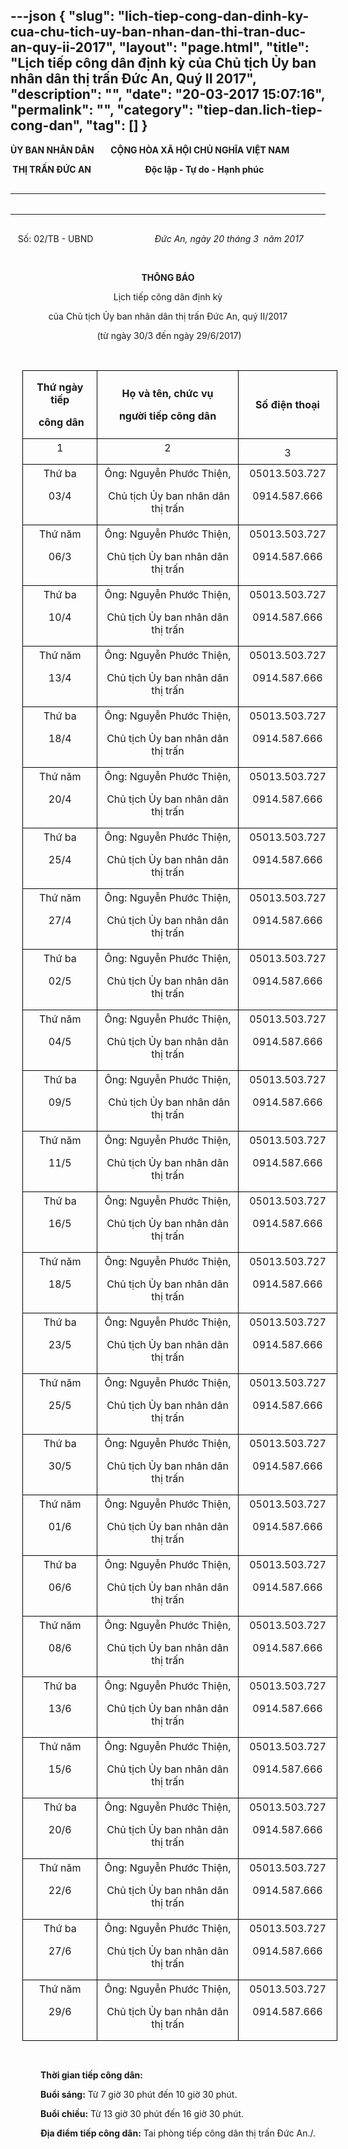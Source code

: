 ---json
{
    "slug": "lich-tiep-cong-dan-dinh-ky-cua-chu-tich-uy-ban-nhan-dan-thi-tran-duc-an-quy-ii-2017",
    "layout": "page.html",
    "title": "Lịch tiếp công dân định kỳ của Chủ tịch Ủy ban nhân dân thị trấn Đức An, Quý II 2017",
    "description": "",
    "date": "20-03-2017 15:07:16",
    "permalink": "",
    "category": "tiep-dan.lich-tiep-cong-dan",
    "tag": []
}
---
<p class="MsoNormal"><b><span lang="EN-US" style="background-image: initial; background-attachment: initial; background-size: initial; background-origin: initial; background-clip: initial; background-position: initial; background-repeat: initial;">ỦY BAN NHÂN DÂN &nbsp;&nbsp;&nbsp;&nbsp;&nbsp;&nbsp;&nbsp;CỘNG HÒA XÃ HỘI CHỦ NGHĨA VIỆT NAM <o:p></o:p></span></b></p>

<p class="MsoNormal"><b><span lang="EN-US" style="background-image: initial; background-attachment: initial; background-size: initial; background-origin: initial; background-clip: initial; background-position: initial; background-repeat: initial;">&nbsp;THỊ TRẤN ĐỨC AN &nbsp;&nbsp;&nbsp;&nbsp;&nbsp;&nbsp;&nbsp;&nbsp;&nbsp;&nbsp;&nbsp;&nbsp;&nbsp;&nbsp;&nbsp;&nbsp;&nbsp;&nbsp;&nbsp;&nbsp;&nbsp;&nbsp;&nbsp;&nbsp;&nbsp;Độc lập - Tự do - Hạnh phúc<o:p></o:p></span></b></p>

<p class="MsoNormal"><!--[if gte vml 1]><v:line id="_x0000_s1026" style='position:absolute;
 z-index:251655680' from="23pt,3.8pt" to="104.75pt,3.8pt"/><v:line id="_x0000_s1030"
 style='position:absolute;z-index:251659776' from="225pt,1.55pt" to="396pt,1.55pt"/><![endif]--><!--[if !vml]-->

</p><table cellpadding="0" cellspacing="0" align="left">
 <tbody><tr>
  <td width="30" height="1"></td>
  <td width="111"></td>
  <td width="158"></td>
  <td width="230"></td>
 </tr>
 <tr>
  <td height="2"></td>
  <td colspan="2"><br></td><td align="left" valign="top"><br></td></tr></tbody></table><p></p>

<br clear="ALL">

<p class="MsoNormal"><span lang="EN-US" style="background-image: initial; background-attachment: initial; background-size: initial; background-origin: initial; background-clip: initial; background-position: initial; background-repeat: initial;">&nbsp;&nbsp; Số: 02/TB -
UBND&nbsp; &nbsp;&nbsp;&nbsp;&nbsp;&nbsp;&nbsp;&nbsp;&nbsp;&nbsp;&nbsp;&nbsp;&nbsp;&nbsp;&nbsp;&nbsp;&nbsp;&nbsp;&nbsp;&nbsp;&nbsp;&nbsp;&nbsp;&nbsp;<i>Đức An, ngày 20 tháng 3 &nbsp;năm 2017</i><o:p></o:p></span></p>

<p class="MsoNormal"><b><span lang="EN-US" style="background-image: initial; background-attachment: initial; background-size: initial; background-origin: initial; background-clip: initial; background-position: initial; background-repeat: initial;">&nbsp;&nbsp;&nbsp;&nbsp;&nbsp;&nbsp;&nbsp;&nbsp;&nbsp;&nbsp;&nbsp;&nbsp;&nbsp;&nbsp;&nbsp;&nbsp;&nbsp;&nbsp;&nbsp;&nbsp;&nbsp;&nbsp;&nbsp;&nbsp;&nbsp;&nbsp;&nbsp;&nbsp;&nbsp;&nbsp;&nbsp;&nbsp;&nbsp;&nbsp;&nbsp;&nbsp;&nbsp;&nbsp;&nbsp;&nbsp;&nbsp;&nbsp;&nbsp;&nbsp;&nbsp;&nbsp; <o:p></o:p></span></b></p>

<p class="MsoNormal" align="center" style="text-align:center"><b><span lang="EN-US">THÔNG BÁO <o:p></o:p></span></b></p>

<p class="MsoNormal" align="center" style="text-align:center"><span lang="EN-US">Lịch
tiếp công dân định kỳ <o:p></o:p></span></p>

<p class="MsoNormal" align="center" style="text-align:center"><span lang="EN-US">của
Chủ tịch Ủy ban nhân dân thị trấn Đức An, quý II/2017<o:p></o:p></span></p>

<p class="MsoNormal" align="center" style="text-align:center"><span lang="EN-US">&nbsp;(từ ngày 30/3 đến ngày 29/6/2017)<o:p></o:p></span></p>

<p class="MsoNormal" align="center" style="text-align:center"><!--[if gte vml 1]><v:line
 id="_x0000_s1029" style='position:absolute;left:0;text-align:left;z-index:251658752'
 from="166.65pt,8.15pt" to="310.65pt,8.15pt">
 <v:stroke dashstyle="dash"/>
</v:line><![endif]--><!--[if !vml]-->

</p><br clear="ALL">

<table class="MsoTableGrid" border="1" cellspacing="0" cellpadding="0" style="margin-left: 0.2in; border: none;">
 <tbody><tr>
  <td width="144" style="width:1.5in;border:solid windowtext 1.0pt;mso-border-alt:
  solid windowtext .5pt;padding:0in 5.4pt 0in 5.4pt">
  <p class="MsoNormal" align="center" style="text-align:center"><b><span lang="EN-US">Thứ ngày tiếp<o:p></o:p></span></b></p>
  <p class="MsoNormal" align="center" style="text-align:center"><b><span lang="EN-US">&nbsp;công dân<o:p></o:p></span></b></p>
  </td>
  <td width="312" style="width:3.25in;border:solid windowtext 1.0pt;border-left:
  none;mso-border-left-alt:solid windowtext .5pt;mso-border-alt:solid windowtext .5pt;
  padding:0in 5.4pt 0in 5.4pt">
  <p class="MsoNormal" align="center" style="text-align:center"><b><span lang="EN-US">Họ và tên, chức vụ <o:p></o:p></span></b></p>
  <p class="MsoNormal" align="center" style="text-align:center"><b><span lang="EN-US">người tiếp công dân<o:p></o:p></span></b></p>
  </td>
  <td width="157" style="width:117.45pt;border:solid windowtext 1.0pt;border-left:
  none;mso-border-left-alt:solid windowtext .5pt;mso-border-alt:solid windowtext .5pt;
  padding:0in 5.4pt 0in 5.4pt">
  <p class="MsoNormal" align="center" style="margin-left:.3in;text-align:center;
  text-indent:-.3in"><b><span lang="EN-US">Số
  điện thoại<o:p></o:p></span></b></p>
  </td>
 </tr>
 <tr>
  <td width="144" style="width:1.5in;border:solid windowtext 1.0pt;border-top:
  none;mso-border-top-alt:solid windowtext .5pt;mso-border-alt:solid windowtext .5pt;
  padding:0in 5.4pt 0in 5.4pt">
  <p class="MsoNormal" align="center" style="margin-top:3.0pt;text-align:center"><span lang="EN-US">1<o:p></o:p></span></p>
  </td>
  <td width="312" style="width:3.25in;border-top:none;border-left:none;
  border-bottom:solid windowtext 1.0pt;border-right:solid windowtext 1.0pt;
  mso-border-top-alt:solid windowtext .5pt;mso-border-left-alt:solid windowtext .5pt;
  mso-border-alt:solid windowtext .5pt;padding:0in 5.4pt 0in 5.4pt">
  <p class="MsoNormal" align="center" style="margin-top:3.0pt;text-align:center"><span lang="EN-US">2<o:p></o:p></span></p>
  </td>
  <td width="157" style="width:117.45pt;border-top:none;border-left:none;
  border-bottom:solid windowtext 1.0pt;border-right:solid windowtext 1.0pt;
  mso-border-top-alt:solid windowtext .5pt;mso-border-left-alt:solid windowtext .5pt;
  mso-border-alt:solid windowtext .5pt;padding:0in 5.4pt 0in 5.4pt">
  <p class="MsoNormal" align="center" style="margin-top:3.0pt;margin-right:0in;
  margin-bottom:0in;margin-left:.3in;margin-bottom:.0001pt;text-align:center;
  text-indent:-.3in"><span lang="EN-US">3<o:p></o:p></span></p>
  </td>
 </tr>
 <tr>
  <td width="144" valign="top" style="width:1.5in;border:solid windowtext 1.0pt;
  border-top:none;mso-border-top-alt:solid windowtext .5pt;mso-border-alt:solid windowtext .5pt;
  padding:0in 5.4pt 0in 5.4pt">
  <p class="MsoNormal" align="center" style="margin-top:3.0pt;text-align:center"><span lang="EN-US">Thứ ba<o:p></o:p></span></p>
  <p class="MsoNormal" align="center" style="margin-top:3.0pt;text-align:center"><span lang="EN-US">03/4<o:p></o:p></span></p>
  </td>
  <td width="312" style="width:3.25in;border-top:none;border-left:none;
  border-bottom:solid windowtext 1.0pt;border-right:solid windowtext 1.0pt;
  mso-border-top-alt:solid windowtext .5pt;mso-border-left-alt:solid windowtext .5pt;
  mso-border-alt:solid windowtext .5pt;padding:0in 5.4pt 0in 5.4pt">
  <p class="MsoNormal" align="center" style="margin-top:3.0pt;text-align:center"><span lang="EN-US">Ông: Nguyễn Phước Thiện,<o:p></o:p></span></p>
  <p class="MsoNormal" align="center" style="margin-top:3.0pt;text-align:center"><span lang="EN-US">&nbsp;Chủ tịch Ủy ban nhân dân
  thị trấn<o:p></o:p></span></p>
  </td>
  <td width="157" valign="top" style="width:117.45pt;border-top:none;border-left:
  none;border-bottom:solid windowtext 1.0pt;border-right:solid windowtext 1.0pt;
  mso-border-top-alt:solid windowtext .5pt;mso-border-left-alt:solid windowtext .5pt;
  mso-border-alt:solid windowtext .5pt;padding:0in 5.4pt 0in 5.4pt">
  <p class="MsoNormal" align="center" style="margin-top:3.0pt;text-align:center"><span lang="EN-US">05013.503.727<o:p></o:p></span></p>
  <p class="MsoNormal" align="center" style="margin-top:3.0pt;text-align:center"><span lang="EN-US">0914.587.666<o:p></o:p></span></p>
  </td>
 </tr>
 <tr>
  <td width="144" valign="top" style="width:1.5in;border:solid windowtext 1.0pt;
  border-top:none;mso-border-top-alt:solid windowtext .5pt;mso-border-alt:solid windowtext .5pt;
  padding:0in 5.4pt 0in 5.4pt">
  <p class="MsoNormal" align="center" style="margin-top:3.0pt;text-align:center"><span lang="EN-US">Thứ năm<o:p></o:p></span></p>
  <p class="MsoNormal" align="center" style="margin-top:3.0pt;text-align:center"><span lang="EN-US">06/3<o:p></o:p></span></p>
  </td>
  <td width="312" style="width:3.25in;border-top:none;border-left:none;
  border-bottom:solid windowtext 1.0pt;border-right:solid windowtext 1.0pt;
  mso-border-top-alt:solid windowtext .5pt;mso-border-left-alt:solid windowtext .5pt;
  mso-border-alt:solid windowtext .5pt;padding:0in 5.4pt 0in 5.4pt">
  <p class="MsoNormal" align="center" style="margin-top:3.0pt;text-align:center"><span lang="EN-US">Ông: Nguyễn Phước Thiện, <o:p></o:p></span></p>
  <p class="MsoNormal" align="center" style="margin-top:3.0pt;text-align:center"><span lang="EN-US">Chủ tịch Ủy ban nhân dân thị trấn<o:p></o:p></span></p>
  </td>
  <td width="157" valign="top" style="width:117.45pt;border-top:none;border-left:
  none;border-bottom:solid windowtext 1.0pt;border-right:solid windowtext 1.0pt;
  mso-border-top-alt:solid windowtext .5pt;mso-border-left-alt:solid windowtext .5pt;
  mso-border-alt:solid windowtext .5pt;padding:0in 5.4pt 0in 5.4pt">
  <p class="MsoNormal" align="center" style="margin-top:3.0pt;text-align:center"><span lang="EN-US">05013.503.727<o:p></o:p></span></p>
  <p class="MsoNormal" align="center" style="margin-top:3.0pt;text-align:center"><span lang="EN-US">0914.587.666<o:p></o:p></span></p>
  </td>
 </tr>
 <tr>
  <td width="144" valign="top" style="width:1.5in;border:solid windowtext 1.0pt;
  border-top:none;mso-border-top-alt:solid windowtext .5pt;mso-border-alt:solid windowtext .5pt;
  padding:0in 5.4pt 0in 5.4pt">
  <p class="MsoNormal" align="center" style="margin-top:3.0pt;text-align:center"><span lang="EN-US">Thứ ba<o:p></o:p></span></p>
  <p class="MsoNormal" align="center" style="margin-top:3.0pt;text-align:center"><span lang="EN-US">10/4<o:p></o:p></span></p>
  </td>
  <td width="312" style="width:3.25in;border-top:none;border-left:none;
  border-bottom:solid windowtext 1.0pt;border-right:solid windowtext 1.0pt;
  mso-border-top-alt:solid windowtext .5pt;mso-border-left-alt:solid windowtext .5pt;
  mso-border-alt:solid windowtext .5pt;padding:0in 5.4pt 0in 5.4pt">
  <p class="MsoNormal" align="center" style="margin-top:3.0pt;text-align:center"><span lang="EN-US">Ông: Nguyễn Phước Thiện, <o:p></o:p></span></p>
  <p class="MsoNormal" align="center" style="margin-top:3.0pt;text-align:center"><span lang="EN-US">Chủ tịch Ủy ban nhân dân thị trấn<o:p></o:p></span></p>
  </td>
  <td width="157" valign="top" style="width:117.45pt;border-top:none;border-left:
  none;border-bottom:solid windowtext 1.0pt;border-right:solid windowtext 1.0pt;
  mso-border-top-alt:solid windowtext .5pt;mso-border-left-alt:solid windowtext .5pt;
  mso-border-alt:solid windowtext .5pt;padding:0in 5.4pt 0in 5.4pt">
  <p class="MsoNormal" align="center" style="margin-top:3.0pt;text-align:center"><span lang="EN-US">05013.503.727<o:p></o:p></span></p>
  <p class="MsoNormal" align="center" style="margin-top:3.0pt;text-align:center"><span lang="EN-US">0914.587.666<o:p></o:p></span></p>
  </td>
 </tr>
 <tr>
  <td width="144" valign="top" style="width:1.5in;border:solid windowtext 1.0pt;
  border-top:none;mso-border-top-alt:solid windowtext .5pt;mso-border-alt:solid windowtext .5pt;
  padding:0in 5.4pt 0in 5.4pt">
  <p class="MsoNormal" align="center" style="margin-top:3.0pt;text-align:center"><span lang="EN-US">Thứ năm<o:p></o:p></span></p>
  <p class="MsoNormal" align="center" style="margin-top:3.0pt;text-align:center"><span lang="EN-US">13/4<o:p></o:p></span></p>
  </td>
  <td width="312" style="width:3.25in;border-top:none;border-left:none;
  border-bottom:solid windowtext 1.0pt;border-right:solid windowtext 1.0pt;
  mso-border-top-alt:solid windowtext .5pt;mso-border-left-alt:solid windowtext .5pt;
  mso-border-alt:solid windowtext .5pt;padding:0in 5.4pt 0in 5.4pt">
  <p class="MsoNormal" align="center" style="margin-top:3.0pt;text-align:center"><span lang="EN-US">Ông: Nguyễn Phước Thiện, <o:p></o:p></span></p>
  <p class="MsoNormal" align="center" style="margin-top:3.0pt;text-align:center"><span lang="EN-US">Chủ tịch Ủy ban nhân dân thị trấn<o:p></o:p></span></p>
  </td>
  <td width="157" valign="top" style="width:117.45pt;border-top:none;border-left:
  none;border-bottom:solid windowtext 1.0pt;border-right:solid windowtext 1.0pt;
  mso-border-top-alt:solid windowtext .5pt;mso-border-left-alt:solid windowtext .5pt;
  mso-border-alt:solid windowtext .5pt;padding:0in 5.4pt 0in 5.4pt">
  <p class="MsoNormal" align="center" style="margin-top:3.0pt;text-align:center"><span lang="EN-US">05013.503.727<o:p></o:p></span></p>
  <p class="MsoNormal" align="center" style="margin-top:3.0pt;text-align:center"><span lang="EN-US">0914.587.666<o:p></o:p></span></p>
  </td>
 </tr>
 <tr>
  <td width="144" valign="top" style="width:1.5in;border:solid windowtext 1.0pt;
  border-top:none;mso-border-top-alt:solid windowtext .5pt;mso-border-alt:solid windowtext .5pt;
  padding:0in 5.4pt 0in 5.4pt">
  <p class="MsoNormal" align="center" style="margin-top:3.0pt;text-align:center"><span lang="EN-US">Thứ ba<o:p></o:p></span></p>
  <p class="MsoNormal" align="center" style="margin-top:3.0pt;text-align:center"><span lang="EN-US">18/4<o:p></o:p></span></p>
  </td>
  <td width="312" style="width:3.25in;border-top:none;border-left:none;
  border-bottom:solid windowtext 1.0pt;border-right:solid windowtext 1.0pt;
  mso-border-top-alt:solid windowtext .5pt;mso-border-left-alt:solid windowtext .5pt;
  mso-border-alt:solid windowtext .5pt;padding:0in 5.4pt 0in 5.4pt">
  <p class="MsoNormal" align="center" style="margin-top:3.0pt;text-align:center"><span lang="EN-US">Ông: Nguyễn Phước Thiện, <o:p></o:p></span></p>
  <p class="MsoNormal" align="center" style="margin-top:3.0pt;text-align:center"><span lang="EN-US">Chủ tịch Ủy ban nhân dân thị trấn<o:p></o:p></span></p>
  </td>
  <td width="157" valign="top" style="width:117.45pt;border-top:none;border-left:
  none;border-bottom:solid windowtext 1.0pt;border-right:solid windowtext 1.0pt;
  mso-border-top-alt:solid windowtext .5pt;mso-border-left-alt:solid windowtext .5pt;
  mso-border-alt:solid windowtext .5pt;padding:0in 5.4pt 0in 5.4pt">
  <p class="MsoNormal" align="center" style="margin-top:3.0pt;text-align:center"><span lang="EN-US">05013.503.727<o:p></o:p></span></p>
  <p class="MsoNormal" align="center" style="margin-top:3.0pt;text-align:center"><span lang="EN-US">0914.587.666<o:p></o:p></span></p>
  </td>
 </tr>
 <tr>
  <td width="144" valign="top" style="width:1.5in;border:solid windowtext 1.0pt;
  border-top:none;mso-border-top-alt:solid windowtext .5pt;mso-border-alt:solid windowtext .5pt;
  padding:0in 5.4pt 0in 5.4pt">
  <p class="MsoNormal" align="center" style="margin-top:3.0pt;text-align:center"><span lang="EN-US">Thứ năm<o:p></o:p></span></p>
  <p class="MsoNormal" align="center" style="margin-top:3.0pt;text-align:center"><span lang="EN-US">20/4<o:p></o:p></span></p>
  </td>
  <td width="312" style="width:3.25in;border-top:none;border-left:none;
  border-bottom:solid windowtext 1.0pt;border-right:solid windowtext 1.0pt;
  mso-border-top-alt:solid windowtext .5pt;mso-border-left-alt:solid windowtext .5pt;
  mso-border-alt:solid windowtext .5pt;padding:0in 5.4pt 0in 5.4pt">
  <p class="MsoNormal" align="center" style="margin-top:3.0pt;text-align:center"><span lang="EN-US">Ông: Nguyễn Phước Thiện, <o:p></o:p></span></p>
  <p class="MsoNormal" align="center" style="margin-top:3.0pt;text-align:center"><span lang="EN-US">Chủ tịch Ủy ban nhân dân thị trấn<o:p></o:p></span></p>
  </td>
  <td width="157" valign="top" style="width:117.45pt;border-top:none;border-left:
  none;border-bottom:solid windowtext 1.0pt;border-right:solid windowtext 1.0pt;
  mso-border-top-alt:solid windowtext .5pt;mso-border-left-alt:solid windowtext .5pt;
  mso-border-alt:solid windowtext .5pt;padding:0in 5.4pt 0in 5.4pt">
  <p class="MsoNormal" align="center" style="margin-top:3.0pt;text-align:center"><span lang="EN-US">05013.503.727<o:p></o:p></span></p>
  <p class="MsoNormal" align="center" style="margin-top:3.0pt;text-align:center"><span lang="EN-US">0914.587.666<o:p></o:p></span></p>
  </td>
 </tr>
 <tr>
  <td width="144" valign="top" style="width:1.5in;border:solid windowtext 1.0pt;
  border-top:none;mso-border-top-alt:solid windowtext .5pt;mso-border-alt:solid windowtext .5pt;
  padding:0in 5.4pt 0in 5.4pt">
  <p class="MsoNormal" align="center" style="margin-top:3.0pt;text-align:center"><span lang="EN-US">Thứ ba<o:p></o:p></span></p>
  <p class="MsoNormal" align="center" style="margin-top:3.0pt;text-align:center"><span lang="EN-US">25/4<o:p></o:p></span></p>
  </td>
  <td width="312" style="width:3.25in;border-top:none;border-left:none;
  border-bottom:solid windowtext 1.0pt;border-right:solid windowtext 1.0pt;
  mso-border-top-alt:solid windowtext .5pt;mso-border-left-alt:solid windowtext .5pt;
  mso-border-alt:solid windowtext .5pt;padding:0in 5.4pt 0in 5.4pt">
  <p class="MsoNormal" align="center" style="margin-top:3.0pt;text-align:center"><span lang="EN-US">Ông: Nguyễn Phước Thiện, <o:p></o:p></span></p>
  <p class="MsoNormal" align="center" style="margin-top:3.0pt;text-align:center"><span lang="EN-US">Chủ tịch Ủy ban nhân dân thị trấn<o:p></o:p></span></p>
  </td>
  <td width="157" valign="top" style="width:117.45pt;border-top:none;border-left:
  none;border-bottom:solid windowtext 1.0pt;border-right:solid windowtext 1.0pt;
  mso-border-top-alt:solid windowtext .5pt;mso-border-left-alt:solid windowtext .5pt;
  mso-border-alt:solid windowtext .5pt;padding:0in 5.4pt 0in 5.4pt">
  <p class="MsoNormal" align="center" style="margin-top:3.0pt;text-align:center"><span lang="EN-US">05013.503.727<o:p></o:p></span></p>
  <p class="MsoNormal" align="center" style="margin-top:3.0pt;text-align:center"><span lang="EN-US">0914.587.666<o:p></o:p></span></p>
  </td>
 </tr>
 <tr>
  <td width="144" valign="top" style="width:1.5in;border:solid windowtext 1.0pt;
  border-top:none;mso-border-top-alt:solid windowtext .5pt;mso-border-alt:solid windowtext .5pt;
  padding:0in 5.4pt 0in 5.4pt">
  <p class="MsoNormal" align="center" style="margin-top:3.0pt;text-align:center"><span lang="EN-US">Thứ năm<o:p></o:p></span></p>
  <p class="MsoNormal" align="center" style="margin-top:3.0pt;text-align:center"><span lang="EN-US">27/4<o:p></o:p></span></p>
  </td>
  <td width="312" style="width:3.25in;border-top:none;border-left:none;
  border-bottom:solid windowtext 1.0pt;border-right:solid windowtext 1.0pt;
  mso-border-top-alt:solid windowtext .5pt;mso-border-left-alt:solid windowtext .5pt;
  mso-border-alt:solid windowtext .5pt;padding:0in 5.4pt 0in 5.4pt">
  <p class="MsoNormal" align="center" style="margin-top:3.0pt;text-align:center"><span lang="EN-US">Ông: Nguyễn Phước Thiện, <o:p></o:p></span></p>
  <p class="MsoNormal" align="center" style="margin-top:3.0pt;text-align:center"><span lang="EN-US">Chủ tịch Ủy ban nhân dân thị trấn<o:p></o:p></span></p>
  </td>
  <td width="157" valign="top" style="width:117.45pt;border-top:none;border-left:
  none;border-bottom:solid windowtext 1.0pt;border-right:solid windowtext 1.0pt;
  mso-border-top-alt:solid windowtext .5pt;mso-border-left-alt:solid windowtext .5pt;
  mso-border-alt:solid windowtext .5pt;padding:0in 5.4pt 0in 5.4pt">
  <p class="MsoNormal" align="center" style="margin-top:3.0pt;text-align:center"><span lang="EN-US">05013.503.727<o:p></o:p></span></p>
  <p class="MsoNormal" align="center" style="margin-top:3.0pt;text-align:center"><span lang="EN-US">0914.587.666<o:p></o:p></span></p>
  </td>
 </tr>
 <tr>
  <td width="144" valign="top" style="width:1.5in;border:solid windowtext 1.0pt;
  border-top:none;mso-border-top-alt:solid windowtext .5pt;mso-border-alt:solid windowtext .5pt;
  padding:0in 5.4pt 0in 5.4pt">
  <p class="MsoNormal" align="center" style="margin-top:3.0pt;text-align:center"><span lang="EN-US">Thứ ba<o:p></o:p></span></p>
  <p class="MsoNormal" align="center" style="margin-top:3.0pt;text-align:center"><span lang="EN-US">02/5<o:p></o:p></span></p>
  </td>
  <td width="312" style="width:3.25in;border-top:none;border-left:none;
  border-bottom:solid windowtext 1.0pt;border-right:solid windowtext 1.0pt;
  mso-border-top-alt:solid windowtext .5pt;mso-border-left-alt:solid windowtext .5pt;
  mso-border-alt:solid windowtext .5pt;padding:0in 5.4pt 0in 5.4pt">
  <p class="MsoNormal" align="center" style="margin-top:3.0pt;text-align:center"><span lang="EN-US">Ông: Nguyễn Phước Thiện, <o:p></o:p></span></p>
  <p class="MsoNormal" align="center" style="margin-top:3.0pt;text-align:center"><span lang="EN-US">Chủ tịch Ủy ban nhân dân thị trấn<o:p></o:p></span></p>
  </td>
  <td width="157" valign="top" style="width:117.45pt;border-top:none;border-left:
  none;border-bottom:solid windowtext 1.0pt;border-right:solid windowtext 1.0pt;
  mso-border-top-alt:solid windowtext .5pt;mso-border-left-alt:solid windowtext .5pt;
  mso-border-alt:solid windowtext .5pt;padding:0in 5.4pt 0in 5.4pt">
  <p class="MsoNormal" align="center" style="margin-top:3.0pt;text-align:center"><span lang="EN-US">05013.503.727<o:p></o:p></span></p>
  <p class="MsoNormal" align="center" style="margin-top:3.0pt;text-align:center"><span lang="EN-US">0914.587.666<o:p></o:p></span></p>
  </td>
 </tr>
 <tr>
  <td width="144" valign="top" style="width:1.5in;border:solid windowtext 1.0pt;
  border-top:none;mso-border-top-alt:solid windowtext .5pt;mso-border-alt:solid windowtext .5pt;
  padding:0in 5.4pt 0in 5.4pt">
  <p class="MsoNormal" align="center" style="margin-top:3.0pt;text-align:center"><span lang="EN-US">Thứ năm<o:p></o:p></span></p>
  <p class="MsoNormal" align="center" style="margin-top:3.0pt;text-align:center"><span lang="EN-US">04/5<o:p></o:p></span></p>
  </td>
  <td width="312" style="width:3.25in;border-top:none;border-left:none;
  border-bottom:solid windowtext 1.0pt;border-right:solid windowtext 1.0pt;
  mso-border-top-alt:solid windowtext .5pt;mso-border-left-alt:solid windowtext .5pt;
  mso-border-alt:solid windowtext .5pt;padding:0in 5.4pt 0in 5.4pt">
  <p class="MsoNormal" align="center" style="margin-top:3.0pt;text-align:center"><span lang="EN-US">Ông: Nguyễn Phước Thiện, <o:p></o:p></span></p>
  <p class="MsoNormal" align="center" style="margin-top:3.0pt;text-align:center"><span lang="EN-US">Chủ tịch Ủy ban nhân dân thị trấn<o:p></o:p></span></p>
  </td>
  <td width="157" valign="top" style="width:117.45pt;border-top:none;border-left:
  none;border-bottom:solid windowtext 1.0pt;border-right:solid windowtext 1.0pt;
  mso-border-top-alt:solid windowtext .5pt;mso-border-left-alt:solid windowtext .5pt;
  mso-border-alt:solid windowtext .5pt;padding:0in 5.4pt 0in 5.4pt">
  <p class="MsoNormal" align="center" style="margin-top:3.0pt;text-align:center"><span lang="EN-US">05013.503.727<o:p></o:p></span></p>
  <p class="MsoNormal" align="center" style="margin-top:3.0pt;text-align:center"><span lang="EN-US">0914.587.666<o:p></o:p></span></p>
  </td>
 </tr>
 <tr>
  <td width="144" valign="top" style="width:1.5in;border:solid windowtext 1.0pt;
  border-top:none;mso-border-top-alt:solid windowtext .5pt;mso-border-alt:solid windowtext .5pt;
  padding:0in 5.4pt 0in 5.4pt">
  <p class="MsoNormal" align="center" style="margin-top:3.0pt;text-align:center"><span lang="EN-US">Thứ ba<o:p></o:p></span></p>
  <p class="MsoNormal" align="center" style="margin-top:3.0pt;text-align:center"><span lang="EN-US">09/5<o:p></o:p></span></p>
  </td>
  <td width="312" style="width:3.25in;border-top:none;border-left:none;
  border-bottom:solid windowtext 1.0pt;border-right:solid windowtext 1.0pt;
  mso-border-top-alt:solid windowtext .5pt;mso-border-left-alt:solid windowtext .5pt;
  mso-border-alt:solid windowtext .5pt;padding:0in 5.4pt 0in 5.4pt">
  <p class="MsoNormal" align="center" style="margin-top:3.0pt;text-align:center"><span lang="EN-US">Ông: Nguyễn Phước Thiện,<o:p></o:p></span></p>
  <p class="MsoNormal" align="center" style="margin-top:3.0pt;text-align:center"><span lang="EN-US">&nbsp;Chủ tịch Ủy ban nhân dân
  thị trấn<o:p></o:p></span></p>
  </td>
  <td width="157" valign="top" style="width:117.45pt;border-top:none;border-left:
  none;border-bottom:solid windowtext 1.0pt;border-right:solid windowtext 1.0pt;
  mso-border-top-alt:solid windowtext .5pt;mso-border-left-alt:solid windowtext .5pt;
  mso-border-alt:solid windowtext .5pt;padding:0in 5.4pt 0in 5.4pt">
  <p class="MsoNormal" align="center" style="margin-top:3.0pt;text-align:center"><span lang="EN-US">05013.503.727<o:p></o:p></span></p>
  <p class="MsoNormal" align="center" style="margin-top:3.0pt;text-align:center"><span lang="EN-US">0914.587.666<o:p></o:p></span></p>
  </td>
 </tr>
 <tr>
  <td width="144" valign="top" style="width:1.5in;border:solid windowtext 1.0pt;
  border-top:none;mso-border-top-alt:solid windowtext .5pt;mso-border-alt:solid windowtext .5pt;
  padding:0in 5.4pt 0in 5.4pt">
  <p class="MsoNormal" align="center" style="margin-top:3.0pt;text-align:center"><span lang="EN-US">Thứ năm<o:p></o:p></span></p>
  <p class="MsoNormal" align="center" style="margin-top:3.0pt;text-align:center;
  tab-stops:13.5pt center .65in"><span lang="EN-US">11/5<o:p></o:p></span></p>
  </td>
  <td width="312" style="width:3.25in;border-top:none;border-left:none;
  border-bottom:solid windowtext 1.0pt;border-right:solid windowtext 1.0pt;
  mso-border-top-alt:solid windowtext .5pt;mso-border-left-alt:solid windowtext .5pt;
  mso-border-alt:solid windowtext .5pt;padding:0in 5.4pt 0in 5.4pt">
  <p class="MsoNormal" align="center" style="margin-top:3.0pt;text-align:center"><span lang="EN-US">Ông: Nguyễn Phước Thiện, <o:p></o:p></span></p>
  <p class="MsoNormal" align="center" style="margin-top:3.0pt;text-align:center"><span lang="EN-US">Chủ tịch Ủy ban nhân dân thị trấn<o:p></o:p></span></p>
  </td>
  <td width="157" valign="top" style="width:117.45pt;border-top:none;border-left:
  none;border-bottom:solid windowtext 1.0pt;border-right:solid windowtext 1.0pt;
  mso-border-top-alt:solid windowtext .5pt;mso-border-left-alt:solid windowtext .5pt;
  mso-border-alt:solid windowtext .5pt;padding:0in 5.4pt 0in 5.4pt">
  <p class="MsoNormal" align="center" style="margin-top:3.0pt;text-align:center"><span lang="EN-US">05013.503.727<o:p></o:p></span></p>
  <p class="MsoNormal" align="center" style="margin-top:3.0pt;text-align:center"><span lang="EN-US">0914.587.666<o:p></o:p></span></p>
  </td>
 </tr>
 <tr>
  <td width="144" valign="top" style="width:1.5in;border:solid windowtext 1.0pt;
  border-top:none;mso-border-top-alt:solid windowtext .5pt;mso-border-alt:solid windowtext .5pt;
  padding:0in 5.4pt 0in 5.4pt">
  <p class="MsoNormal" align="center" style="margin-top:3.0pt;text-align:center"><span lang="EN-US">Thứ ba<o:p></o:p></span></p>
  <p class="MsoNormal" align="center" style="margin-top:3.0pt;text-align:center"><span lang="EN-US">16/5<o:p></o:p></span></p>
  </td>
  <td width="312" style="width:3.25in;border-top:none;border-left:none;
  border-bottom:solid windowtext 1.0pt;border-right:solid windowtext 1.0pt;
  mso-border-top-alt:solid windowtext .5pt;mso-border-left-alt:solid windowtext .5pt;
  mso-border-alt:solid windowtext .5pt;padding:0in 5.4pt 0in 5.4pt">
  <p class="MsoNormal" align="center" style="margin-top:3.0pt;text-align:center"><span lang="EN-US">Ông: Nguyễn Phước Thiện, <o:p></o:p></span></p>
  <p class="MsoNormal" align="center" style="margin-top:3.0pt;text-align:center"><span lang="EN-US">Chủ tịch Ủy ban nhân dân thị trấn<o:p></o:p></span></p>
  </td>
  <td width="157" valign="top" style="width:117.45pt;border-top:none;border-left:
  none;border-bottom:solid windowtext 1.0pt;border-right:solid windowtext 1.0pt;
  mso-border-top-alt:solid windowtext .5pt;mso-border-left-alt:solid windowtext .5pt;
  mso-border-alt:solid windowtext .5pt;padding:0in 5.4pt 0in 5.4pt">
  <p class="MsoNormal" align="center" style="margin-top:3.0pt;text-align:center"><span lang="EN-US">05013.503.727<o:p></o:p></span></p>
  <p class="MsoNormal" align="center" style="margin-top:3.0pt;text-align:center"><span lang="EN-US">0914.587.666<o:p></o:p></span></p>
  </td>
 </tr>
 <tr>
  <td width="144" valign="top" style="width:1.5in;border:solid windowtext 1.0pt;
  border-top:none;mso-border-top-alt:solid windowtext .5pt;mso-border-alt:solid windowtext .5pt;
  padding:0in 5.4pt 0in 5.4pt">
  <p class="MsoNormal" align="center" style="margin-top:3.0pt;text-align:center"><span lang="EN-US">Thứ năm<o:p></o:p></span></p>
  <p class="MsoNormal" align="center" style="margin-top:3.0pt;text-align:center;
  tab-stops:13.5pt center .65in"><span lang="EN-US">18/5<o:p></o:p></span></p>
  </td>
  <td width="312" style="width:3.25in;border-top:none;border-left:none;
  border-bottom:solid windowtext 1.0pt;border-right:solid windowtext 1.0pt;
  mso-border-top-alt:solid windowtext .5pt;mso-border-left-alt:solid windowtext .5pt;
  mso-border-alt:solid windowtext .5pt;padding:0in 5.4pt 0in 5.4pt">
  <p class="MsoNormal" align="center" style="margin-top:3.0pt;text-align:center"><span lang="EN-US">Ông: Nguyễn Phước Thiện, <o:p></o:p></span></p>
  <p class="MsoNormal" align="center" style="margin-top:3.0pt;text-align:center"><span lang="EN-US">Chủ tịch Ủy ban nhân dân thị trấn<o:p></o:p></span></p>
  </td>
  <td width="157" valign="top" style="width:117.45pt;border-top:none;border-left:
  none;border-bottom:solid windowtext 1.0pt;border-right:solid windowtext 1.0pt;
  mso-border-top-alt:solid windowtext .5pt;mso-border-left-alt:solid windowtext .5pt;
  mso-border-alt:solid windowtext .5pt;padding:0in 5.4pt 0in 5.4pt">
  <p class="MsoNormal" align="center" style="margin-top:3.0pt;text-align:center"><span lang="EN-US">05013.503.727<o:p></o:p></span></p>
  <p class="MsoNormal" align="center" style="margin-top:3.0pt;text-align:center"><span lang="EN-US">0914.587.666<o:p></o:p></span></p>
  </td>
 </tr>
 <tr>
  <td width="144" valign="top" style="width:1.5in;border:solid windowtext 1.0pt;
  border-top:none;mso-border-top-alt:solid windowtext .5pt;mso-border-alt:solid windowtext .5pt;
  padding:0in 5.4pt 0in 5.4pt">
  <p class="MsoNormal" align="center" style="margin-top:3.0pt;text-align:center"><span lang="EN-US">Thứ ba<o:p></o:p></span></p>
  <p class="MsoNormal" align="center" style="margin-top:3.0pt;text-align:center"><span lang="EN-US">23/5<o:p></o:p></span></p>
  </td>
  <td width="312" style="width:3.25in;border-top:none;border-left:none;
  border-bottom:solid windowtext 1.0pt;border-right:solid windowtext 1.0pt;
  mso-border-top-alt:solid windowtext .5pt;mso-border-left-alt:solid windowtext .5pt;
  mso-border-alt:solid windowtext .5pt;padding:0in 5.4pt 0in 5.4pt">
  <p class="MsoNormal" align="center" style="margin-top:3.0pt;text-align:center"><span lang="EN-US">Ông: Nguyễn Phước Thiện, <o:p></o:p></span></p>
  <p class="MsoNormal" align="center" style="margin-top:3.0pt;text-align:center"><span lang="EN-US">Chủ tịch Ủy ban nhân dân thị trấn<o:p></o:p></span></p>
  </td>
  <td width="157" valign="top" style="width:117.45pt;border-top:none;border-left:
  none;border-bottom:solid windowtext 1.0pt;border-right:solid windowtext 1.0pt;
  mso-border-top-alt:solid windowtext .5pt;mso-border-left-alt:solid windowtext .5pt;
  mso-border-alt:solid windowtext .5pt;padding:0in 5.4pt 0in 5.4pt">
  <p class="MsoNormal" align="center" style="margin-top:3.0pt;text-align:center"><span lang="EN-US">05013.503.727<o:p></o:p></span></p>
  <p class="MsoNormal" align="center" style="margin-top:3.0pt;text-align:center"><span lang="EN-US">0914.587.666<o:p></o:p></span></p>
  </td>
 </tr>
 <tr>
  <td width="144" valign="top" style="width:1.5in;border:solid windowtext 1.0pt;
  border-top:none;mso-border-top-alt:solid windowtext .5pt;mso-border-alt:solid windowtext .5pt;
  padding:0in 5.4pt 0in 5.4pt">
  <p class="MsoNormal" align="center" style="margin-top:3.0pt;text-align:center"><span lang="EN-US">Thứ năm<o:p></o:p></span></p>
  <p class="MsoNormal" align="center" style="margin-top:3.0pt;text-align:center;
  tab-stops:13.5pt center .65in"><span lang="EN-US">25/5<o:p></o:p></span></p>
  </td>
  <td width="312" style="width:3.25in;border-top:none;border-left:none;
  border-bottom:solid windowtext 1.0pt;border-right:solid windowtext 1.0pt;
  mso-border-top-alt:solid windowtext .5pt;mso-border-left-alt:solid windowtext .5pt;
  mso-border-alt:solid windowtext .5pt;padding:0in 5.4pt 0in 5.4pt">
  <p class="MsoNormal" align="center" style="margin-top:3.0pt;text-align:center"><span lang="EN-US">Ông: Nguyễn Phước Thiện, <o:p></o:p></span></p>
  <p class="MsoNormal" align="center" style="margin-top:3.0pt;text-align:center"><span lang="EN-US">Chủ tịch Ủy ban nhân dân thị trấn<o:p></o:p></span></p>
  </td>
  <td width="157" valign="top" style="width:117.45pt;border-top:none;border-left:
  none;border-bottom:solid windowtext 1.0pt;border-right:solid windowtext 1.0pt;
  mso-border-top-alt:solid windowtext .5pt;mso-border-left-alt:solid windowtext .5pt;
  mso-border-alt:solid windowtext .5pt;padding:0in 5.4pt 0in 5.4pt">
  <p class="MsoNormal" align="center" style="margin-top:3.0pt;text-align:center"><span lang="EN-US">05013.503.727<o:p></o:p></span></p>
  <p class="MsoNormal" align="center" style="margin-top:3.0pt;text-align:center"><span lang="EN-US">0914.587.666<o:p></o:p></span></p>
  </td>
 </tr>
 <tr>
  <td width="144" valign="top" style="width:1.5in;border:solid windowtext 1.0pt;
  border-top:none;mso-border-top-alt:solid windowtext .5pt;mso-border-alt:solid windowtext .5pt;
  padding:0in 5.4pt 0in 5.4pt">
  <p class="MsoNormal" align="center" style="margin-top:3.0pt;text-align:center"><span lang="EN-US">Thứ ba<o:p></o:p></span></p>
  <p class="MsoNormal" align="center" style="margin-top:3.0pt;text-align:center"><span lang="EN-US">30/5<o:p></o:p></span></p>
  </td>
  <td width="312" style="width:3.25in;border-top:none;border-left:none;
  border-bottom:solid windowtext 1.0pt;border-right:solid windowtext 1.0pt;
  mso-border-top-alt:solid windowtext .5pt;mso-border-left-alt:solid windowtext .5pt;
  mso-border-alt:solid windowtext .5pt;padding:0in 5.4pt 0in 5.4pt">
  <p class="MsoNormal" align="center" style="margin-top:3.0pt;text-align:center"><span lang="EN-US">Ông: Nguyễn Phước Thiện, <o:p></o:p></span></p>
  <p class="MsoNormal" align="center" style="margin-top:3.0pt;text-align:center"><span lang="EN-US">Chủ tịch Ủy ban nhân dân thị trấn<o:p></o:p></span></p>
  </td>
  <td width="157" valign="top" style="width:117.45pt;border-top:none;border-left:
  none;border-bottom:solid windowtext 1.0pt;border-right:solid windowtext 1.0pt;
  mso-border-top-alt:solid windowtext .5pt;mso-border-left-alt:solid windowtext .5pt;
  mso-border-alt:solid windowtext .5pt;padding:0in 5.4pt 0in 5.4pt">
  <p class="MsoNormal" align="center" style="margin-top:3.0pt;text-align:center"><span lang="EN-US">05013.503.727<o:p></o:p></span></p>
  <p class="MsoNormal" align="center" style="margin-top:3.0pt;text-align:center"><span lang="EN-US">0914.587.666<o:p></o:p></span></p>
  </td>
 </tr>
 <tr>
  <td width="144" valign="top" style="width:1.5in;border:solid windowtext 1.0pt;
  border-top:none;mso-border-top-alt:solid windowtext .5pt;mso-border-alt:solid windowtext .5pt;
  padding:0in 5.4pt 0in 5.4pt">
  <p class="MsoNormal" align="center" style="margin-top:3.0pt;text-align:center"><span lang="EN-US">Thứ năm<o:p></o:p></span></p>
  <p class="MsoNormal" align="center" style="margin-top:3.0pt;text-align:center;
  tab-stops:13.5pt center .65in"><span lang="EN-US">01/6<o:p></o:p></span></p>
  </td>
  <td width="312" style="width:3.25in;border-top:none;border-left:none;
  border-bottom:solid windowtext 1.0pt;border-right:solid windowtext 1.0pt;
  mso-border-top-alt:solid windowtext .5pt;mso-border-left-alt:solid windowtext .5pt;
  mso-border-alt:solid windowtext .5pt;padding:0in 5.4pt 0in 5.4pt">
  <p class="MsoNormal" align="center" style="margin-top:3.0pt;text-align:center"><span lang="EN-US">Ông: Nguyễn Phước Thiện, <o:p></o:p></span></p>
  <p class="MsoNormal" align="center" style="margin-top:3.0pt;text-align:center"><span lang="EN-US">Chủ tịch Ủy ban nhân dân thị trấn<o:p></o:p></span></p>
  </td>
  <td width="157" valign="top" style="width:117.45pt;border-top:none;border-left:
  none;border-bottom:solid windowtext 1.0pt;border-right:solid windowtext 1.0pt;
  mso-border-top-alt:solid windowtext .5pt;mso-border-left-alt:solid windowtext .5pt;
  mso-border-alt:solid windowtext .5pt;padding:0in 5.4pt 0in 5.4pt">
  <p class="MsoNormal" align="center" style="margin-top:3.0pt;text-align:center"><span lang="EN-US">05013.503.727<o:p></o:p></span></p>
  <p class="MsoNormal" align="center" style="margin-top:3.0pt;text-align:center"><span lang="EN-US">0914.587.666<o:p></o:p></span></p>
  </td>
 </tr>
 <tr>
  <td width="144" valign="top" style="width:1.5in;border:solid windowtext 1.0pt;
  border-top:none;mso-border-top-alt:solid windowtext .5pt;mso-border-alt:solid windowtext .5pt;
  padding:0in 5.4pt 0in 5.4pt">
  <p class="MsoNormal" align="center" style="margin-top:3.0pt;text-align:center"><span lang="EN-US">Thứ ba<o:p></o:p></span></p>
  <p class="MsoNormal" align="center" style="margin-top:3.0pt;text-align:center"><span lang="EN-US">06/6<o:p></o:p></span></p>
  </td>
  <td width="312" style="width:3.25in;border-top:none;border-left:none;
  border-bottom:solid windowtext 1.0pt;border-right:solid windowtext 1.0pt;
  mso-border-top-alt:solid windowtext .5pt;mso-border-left-alt:solid windowtext .5pt;
  mso-border-alt:solid windowtext .5pt;padding:0in 5.4pt 0in 5.4pt">
  <p class="MsoNormal" align="center" style="margin-top:3.0pt;text-align:center"><span lang="EN-US">Ông: Nguyễn Phước Thiện, <o:p></o:p></span></p>
  <p class="MsoNormal" align="center" style="margin-top:3.0pt;text-align:center"><span lang="EN-US">Chủ tịch Ủy ban nhân dân thị trấn<o:p></o:p></span></p>
  </td>
  <td width="157" valign="top" style="width:117.45pt;border-top:none;border-left:
  none;border-bottom:solid windowtext 1.0pt;border-right:solid windowtext 1.0pt;
  mso-border-top-alt:solid windowtext .5pt;mso-border-left-alt:solid windowtext .5pt;
  mso-border-alt:solid windowtext .5pt;padding:0in 5.4pt 0in 5.4pt">
  <p class="MsoNormal" align="center" style="margin-top:3.0pt;text-align:center"><span lang="EN-US">05013.503.727<o:p></o:p></span></p>
  <p class="MsoNormal" align="center" style="margin-top:3.0pt;text-align:center"><span lang="EN-US">0914.587.666<o:p></o:p></span></p>
  </td>
 </tr>
 <tr>
  <td width="144" valign="top" style="width:1.5in;border:solid windowtext 1.0pt;
  border-top:none;mso-border-top-alt:solid windowtext .5pt;mso-border-alt:solid windowtext .5pt;
  padding:0in 5.4pt 0in 5.4pt">
  <p class="MsoNormal" align="center" style="margin-top:3.0pt;text-align:center"><span lang="EN-US">Thứ năm<o:p></o:p></span></p>
  <p class="MsoNormal" align="center" style="margin-top:3.0pt;text-align:center;
  tab-stops:13.5pt center .65in"><span lang="EN-US">08/6<o:p></o:p></span></p>
  </td>
  <td width="312" style="width:3.25in;border-top:none;border-left:none;
  border-bottom:solid windowtext 1.0pt;border-right:solid windowtext 1.0pt;
  mso-border-top-alt:solid windowtext .5pt;mso-border-left-alt:solid windowtext .5pt;
  mso-border-alt:solid windowtext .5pt;padding:0in 5.4pt 0in 5.4pt">
  <p class="MsoNormal" align="center" style="margin-top:3.0pt;text-align:center"><span lang="EN-US">Ông: Nguyễn Phước Thiện, <o:p></o:p></span></p>
  <p class="MsoNormal" align="center" style="margin-top:3.0pt;text-align:center"><span lang="EN-US">Chủ tịch Ủy ban nhân dân thị trấn<o:p></o:p></span></p>
  </td>
  <td width="157" valign="top" style="width:117.45pt;border-top:none;border-left:
  none;border-bottom:solid windowtext 1.0pt;border-right:solid windowtext 1.0pt;
  mso-border-top-alt:solid windowtext .5pt;mso-border-left-alt:solid windowtext .5pt;
  mso-border-alt:solid windowtext .5pt;padding:0in 5.4pt 0in 5.4pt">
  <p class="MsoNormal" align="center" style="margin-top:3.0pt;text-align:center"><span lang="EN-US">05013.503.727<o:p></o:p></span></p>
  <p class="MsoNormal" align="center" style="margin-top:3.0pt;text-align:center"><span lang="EN-US">0914.587.666<o:p></o:p></span></p>
  </td>
 </tr>
 <tr>
  <td width="144" valign="top" style="width:1.5in;border:solid windowtext 1.0pt;
  border-top:none;mso-border-top-alt:solid windowtext .5pt;mso-border-alt:solid windowtext .5pt;
  padding:0in 5.4pt 0in 5.4pt">
  <p class="MsoNormal" align="center" style="margin-top:3.0pt;text-align:center"><span lang="EN-US">Thứ ba<o:p></o:p></span></p>
  <p class="MsoNormal" align="center" style="margin-top:3.0pt;text-align:center"><span lang="EN-US">13/6<o:p></o:p></span></p>
  </td>
  <td width="312" style="width:3.25in;border-top:none;border-left:none;
  border-bottom:solid windowtext 1.0pt;border-right:solid windowtext 1.0pt;
  mso-border-top-alt:solid windowtext .5pt;mso-border-left-alt:solid windowtext .5pt;
  mso-border-alt:solid windowtext .5pt;padding:0in 5.4pt 0in 5.4pt">
  <p class="MsoNormal" align="center" style="margin-top:3.0pt;text-align:center"><span lang="EN-US">Ông: Nguyễn Phước Thiện, <o:p></o:p></span></p>
  <p class="MsoNormal" align="center" style="margin-top:3.0pt;text-align:center"><span lang="EN-US">Chủ tịch Ủy ban nhân dân thị trấn<o:p></o:p></span></p>
  </td>
  <td width="157" valign="top" style="width:117.45pt;border-top:none;border-left:
  none;border-bottom:solid windowtext 1.0pt;border-right:solid windowtext 1.0pt;
  mso-border-top-alt:solid windowtext .5pt;mso-border-left-alt:solid windowtext .5pt;
  mso-border-alt:solid windowtext .5pt;padding:0in 5.4pt 0in 5.4pt">
  <p class="MsoNormal" align="center" style="margin-top:3.0pt;text-align:center"><span lang="EN-US">05013.503.727<o:p></o:p></span></p>
  <p class="MsoNormal" align="center" style="margin-top:3.0pt;text-align:center"><span lang="EN-US">0914.587.666<o:p></o:p></span></p>
  </td>
 </tr>
 <tr>
  <td width="144" valign="top" style="width:1.5in;border:solid windowtext 1.0pt;
  border-top:none;mso-border-top-alt:solid windowtext .5pt;mso-border-alt:solid windowtext .5pt;
  padding:0in 5.4pt 0in 5.4pt">
  <p class="MsoNormal" align="center" style="margin-top:3.0pt;text-align:center"><span lang="EN-US">Thứ năm<o:p></o:p></span></p>
  <p class="MsoNormal" align="center" style="margin-top:3.0pt;text-align:center;
  tab-stops:13.5pt center .65in"><span lang="EN-US">15/6<o:p></o:p></span></p>
  </td>
  <td width="312" style="width:3.25in;border-top:none;border-left:none;
  border-bottom:solid windowtext 1.0pt;border-right:solid windowtext 1.0pt;
  mso-border-top-alt:solid windowtext .5pt;mso-border-left-alt:solid windowtext .5pt;
  mso-border-alt:solid windowtext .5pt;padding:0in 5.4pt 0in 5.4pt">
  <p class="MsoNormal" align="center" style="margin-top:3.0pt;text-align:center"><span lang="EN-US">Ông: Nguyễn Phước Thiện, <o:p></o:p></span></p>
  <p class="MsoNormal" align="center" style="margin-top:3.0pt;text-align:center"><span lang="EN-US">Chủ tịch Ủy ban nhân dân thị trấn<o:p></o:p></span></p>
  </td>
  <td width="157" valign="top" style="width:117.45pt;border-top:none;border-left:
  none;border-bottom:solid windowtext 1.0pt;border-right:solid windowtext 1.0pt;
  mso-border-top-alt:solid windowtext .5pt;mso-border-left-alt:solid windowtext .5pt;
  mso-border-alt:solid windowtext .5pt;padding:0in 5.4pt 0in 5.4pt">
  <p class="MsoNormal" align="center" style="margin-top:3.0pt;text-align:center"><span lang="EN-US">05013.503.727<o:p></o:p></span></p>
  <p class="MsoNormal" align="center" style="margin-top:3.0pt;text-align:center"><span lang="EN-US">0914.587.666<o:p></o:p></span></p>
  </td>
 </tr>
 <tr>
  <td width="144" valign="top" style="width:1.5in;border:solid windowtext 1.0pt;
  border-top:none;mso-border-top-alt:solid windowtext .5pt;mso-border-alt:solid windowtext .5pt;
  padding:0in 5.4pt 0in 5.4pt">
  <p class="MsoNormal" align="center" style="margin-top:3.0pt;text-align:center"><span lang="EN-US">Thứ ba<o:p></o:p></span></p>
  <p class="MsoNormal" align="center" style="margin-top:3.0pt;text-align:center"><span lang="EN-US">20/6<o:p></o:p></span></p>
  </td>
  <td width="312" style="width:3.25in;border-top:none;border-left:none;
  border-bottom:solid windowtext 1.0pt;border-right:solid windowtext 1.0pt;
  mso-border-top-alt:solid windowtext .5pt;mso-border-left-alt:solid windowtext .5pt;
  mso-border-alt:solid windowtext .5pt;padding:0in 5.4pt 0in 5.4pt">
  <p class="MsoNormal" align="center" style="margin-top:3.0pt;text-align:center"><span lang="EN-US">Ông: Nguyễn Phước Thiện, <o:p></o:p></span></p>
  <p class="MsoNormal" align="center" style="margin-top:3.0pt;text-align:center"><span lang="EN-US">Chủ tịch Ủy ban nhân dân thị trấn<o:p></o:p></span></p>
  </td>
  <td width="157" valign="top" style="width:117.45pt;border-top:none;border-left:
  none;border-bottom:solid windowtext 1.0pt;border-right:solid windowtext 1.0pt;
  mso-border-top-alt:solid windowtext .5pt;mso-border-left-alt:solid windowtext .5pt;
  mso-border-alt:solid windowtext .5pt;padding:0in 5.4pt 0in 5.4pt">
  <p class="MsoNormal" align="center" style="margin-top:3.0pt;text-align:center"><span lang="EN-US">05013.503.727<o:p></o:p></span></p>
  <p class="MsoNormal" align="center" style="margin-top:3.0pt;text-align:center"><span lang="EN-US">0914.587.666<o:p></o:p></span></p>
  </td>
 </tr>
 <tr>
  <td width="144" valign="top" style="width:1.5in;border:solid windowtext 1.0pt;
  border-top:none;mso-border-top-alt:solid windowtext .5pt;mso-border-alt:solid windowtext .5pt;
  padding:0in 5.4pt 0in 5.4pt">
  <p class="MsoNormal" align="center" style="margin-top:3.0pt;text-align:center"><span lang="EN-US">Thứ năm<o:p></o:p></span></p>
  <p class="MsoNormal" align="center" style="margin-top:3.0pt;text-align:center;
  tab-stops:13.5pt center .65in"><span lang="EN-US">22/6<o:p></o:p></span></p>
  </td>
  <td width="312" style="width:3.25in;border-top:none;border-left:none;
  border-bottom:solid windowtext 1.0pt;border-right:solid windowtext 1.0pt;
  mso-border-top-alt:solid windowtext .5pt;mso-border-left-alt:solid windowtext .5pt;
  mso-border-alt:solid windowtext .5pt;padding:0in 5.4pt 0in 5.4pt">
  <p class="MsoNormal" align="center" style="margin-top:3.0pt;text-align:center"><span lang="EN-US">Ông: Nguyễn Phước Thiện, <o:p></o:p></span></p>
  <p class="MsoNormal" align="center" style="margin-top:3.0pt;text-align:center"><span lang="EN-US">Chủ tịch Ủy ban nhân dân thị trấn<o:p></o:p></span></p>
  </td>
  <td width="157" valign="top" style="width:117.45pt;border-top:none;border-left:
  none;border-bottom:solid windowtext 1.0pt;border-right:solid windowtext 1.0pt;
  mso-border-top-alt:solid windowtext .5pt;mso-border-left-alt:solid windowtext .5pt;
  mso-border-alt:solid windowtext .5pt;padding:0in 5.4pt 0in 5.4pt">
  <p class="MsoNormal" align="center" style="margin-top:3.0pt;text-align:center"><span lang="EN-US">05013.503.727<o:p></o:p></span></p>
  <p class="MsoNormal" align="center" style="margin-top:3.0pt;text-align:center"><span lang="EN-US">0914.587.666<o:p></o:p></span></p>
  </td>
 </tr>
 <tr>
  <td width="144" valign="top" style="width:1.5in;border:solid windowtext 1.0pt;
  border-top:none;mso-border-top-alt:solid windowtext .5pt;mso-border-alt:solid windowtext .5pt;
  padding:0in 5.4pt 0in 5.4pt">
  <p class="MsoNormal" align="center" style="margin-top:3.0pt;text-align:center"><span lang="EN-US">Thứ ba<o:p></o:p></span></p>
  <p class="MsoNormal" align="center" style="margin-top:3.0pt;text-align:center"><span lang="EN-US">27/6<o:p></o:p></span></p>
  </td>
  <td width="312" style="width:3.25in;border-top:none;border-left:none;
  border-bottom:solid windowtext 1.0pt;border-right:solid windowtext 1.0pt;
  mso-border-top-alt:solid windowtext .5pt;mso-border-left-alt:solid windowtext .5pt;
  mso-border-alt:solid windowtext .5pt;padding:0in 5.4pt 0in 5.4pt">
  <p class="MsoNormal" align="center" style="margin-top:3.0pt;text-align:center"><span lang="EN-US">Ông: Nguyễn Phước Thiện, <o:p></o:p></span></p>
  <p class="MsoNormal" align="center" style="margin-top:3.0pt;text-align:center"><span lang="EN-US">Chủ tịch Ủy ban nhân dân thị trấn<o:p></o:p></span></p>
  </td>
  <td width="157" valign="top" style="width:117.45pt;border-top:none;border-left:
  none;border-bottom:solid windowtext 1.0pt;border-right:solid windowtext 1.0pt;
  mso-border-top-alt:solid windowtext .5pt;mso-border-left-alt:solid windowtext .5pt;
  mso-border-alt:solid windowtext .5pt;padding:0in 5.4pt 0in 5.4pt">
  <p class="MsoNormal" align="center" style="margin-top:3.0pt;text-align:center"><span lang="EN-US">05013.503.727<o:p></o:p></span></p>
  <p class="MsoNormal" align="center" style="margin-top:3.0pt;text-align:center"><span lang="EN-US">0914.587.666<o:p></o:p></span></p>
  </td>
 </tr>
 <tr>
  <td width="144" valign="top" style="width:1.5in;border:solid windowtext 1.0pt;
  border-top:none;mso-border-top-alt:solid windowtext .5pt;mso-border-alt:solid windowtext .5pt;
  padding:0in 5.4pt 0in 5.4pt">
  <p class="MsoNormal" align="center" style="margin-top:3.0pt;text-align:center"><span lang="EN-US">Thứ năm<o:p></o:p></span></p>
  <p class="MsoNormal" align="center" style="margin-top:3.0pt;text-align:center;
  tab-stops:13.5pt center .65in"><span lang="EN-US">29/6<o:p></o:p></span></p>
  </td>
  <td width="312" style="width:3.25in;border-top:none;border-left:none;
  border-bottom:solid windowtext 1.0pt;border-right:solid windowtext 1.0pt;
  mso-border-top-alt:solid windowtext .5pt;mso-border-left-alt:solid windowtext .5pt;
  mso-border-alt:solid windowtext .5pt;padding:0in 5.4pt 0in 5.4pt">
  <p class="MsoNormal" align="center" style="margin-top:3.0pt;text-align:center"><span lang="EN-US">Ông: Nguyễn Phước Thiện, <o:p></o:p></span></p>
  <p class="MsoNormal" align="center" style="margin-top:3.0pt;text-align:center"><span lang="EN-US">Chủ tịch Ủy ban nhân dân thị trấn<o:p></o:p></span></p>
  </td>
  <td width="157" valign="top" style="width:117.45pt;border-top:none;border-left:
  none;border-bottom:solid windowtext 1.0pt;border-right:solid windowtext 1.0pt;
  mso-border-top-alt:solid windowtext .5pt;mso-border-left-alt:solid windowtext .5pt;
  mso-border-alt:solid windowtext .5pt;padding:0in 5.4pt 0in 5.4pt">
  <p class="MsoNormal" align="center" style="margin-top:3.0pt;text-align:center"><span lang="EN-US">05013.503.727<o:p></o:p></span></p>
  <p class="MsoNormal" align="center" style="margin-top:3.0pt;text-align:center"><span lang="EN-US">0914.587.666<o:p></o:p></span></p>
  </td>
 </tr>
</tbody></table>

<p class="MsoNormal" style="text-indent:.5in"><b><span lang="EN-US" style="font-size:10.0pt;mso-bidi-font-size:12.0pt"><o:p>&nbsp;</o:p></span></b></p>

<p class="MsoNormal" style="text-indent:.5in"><b><span lang="EN-US">Thời gian tiếp công dân:<o:p></o:p></span></b></p>

<p class="MsoNormal" style="text-indent:.5in"><b><span lang="EN-US">Buổi sáng:</span></b><span lang="EN-US"> Từ 7 giờ 30
phút đến 10 giờ 30 phút.<o:p></o:p></span></p>

<p class="MsoNormal" style="text-indent:.5in"><b><span lang="EN-US">Buổi chiều:</span></b><span lang="EN-US"> Từ 13 giờ 30
phút đến 16 giờ 30 phút.<o:p></o:p></span></p>

<p class="MsoNormal" style="text-indent:.5in"><b><span lang="EN-US">Địa điểm tiếp công dân:</span></b><span lang="EN-US">
Tai phòng tiếp công dân thị trấn Đức An./.</span></p>